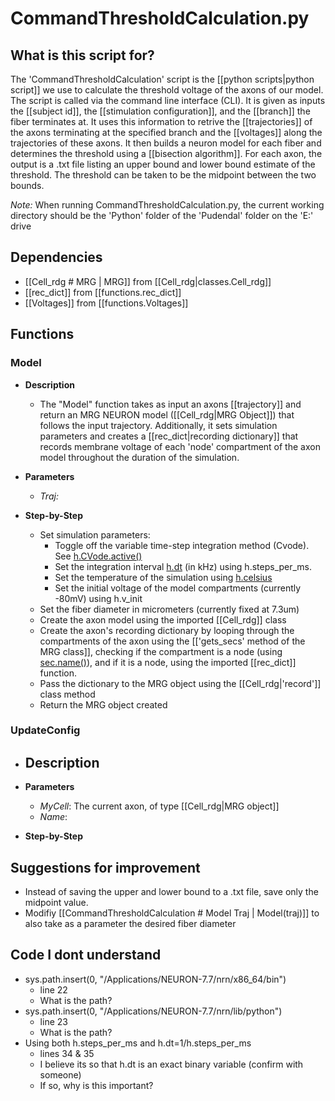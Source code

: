 # CommandThresholdCalculation.py
## What is this script for?
The 'CommandThresholdCalculation' script is the [[python scripts|python script]] we use to calculate the threshold voltage of the axons of our model. The script is called via the command line interface (CLI). It is given as inputs the [[subject id]],  the [[stimulation configuration]], and the [[branch]] the fiber terminates at. It uses this information to retrive the [[trajectories]] of the axons terminating at the specified branch and the [[voltages]] along the trajectories of these axons. It then builds a neuron model for each fiber and determines the threshold using a [[bisection algorithm]]. For each axon, the output is a .txt file listing an upper bound and lower bound estimate of the threshold. The threshold can be taken to be the midpoint between the two bounds.

*Note:* When running CommandThresholdCalculation.py, the current working directory should be the 'Python' folder of the 'Pudendal' folder on the 'E:' drive

## Dependencies
- [[Cell_rdg # MRG | MRG]] from [[Cell_rdg|classes.Cell_rdg]] 
- [[rec_dict]] from [[functions.rec_dict]]
- [[Voltages]] from [[functions.Voltages]] 

## Functions
### Model
- **Description**
	- The "Model" function takes as input an axons [[trajectory]] and return an MRG NEURON model ([[Cell_rdg|MRG Object]]) that follows the input trajectory. Additionally, it sets simulation parameters and creates a [[rec_dict|recording dictionary]] that records membrane voltage of each 'node' compartment of the axon model throughout the duration of the simulation.

- **Parameters**
	- *Traj:* 

- **Step-by-Step**
	- Set simulation parameters:
		- Toggle off the variable time-step integration method (Cvode). See [h.CVode.active()](https://www.neuron.yale.edu/neuron/static/py_doc/simctrl/cvode.html#CVode.active)
		- Set the integration interval [h.dt](https://www.neuron.yale.edu/neuron/static/py_doc/simctrl/programmatic.html?highlight=dt#dt) (in kHz) using h.steps_per_ms. 
		- Set the temperature of the simulation using [h.celsius](https://www.neuron.yale.edu/neuron/static/py_doc/simctrl/programmatic.html?highlight=celsius#celsius)
		- Set the initial voltage of the model compartments  (currently -80mV) using h.v_init
	- Set the fiber diameter in micrometers (currently fixed at 7.3um)
	- Create the axon model using the imported [[Cell_rdg]] class
	- Create the axon's recording dictionary by looping through the compartments of the axon using the [['gets_secs' method of the MRG class]], checking if the compartment is a node (using [sec.name()](https://www.neuron.yale.edu/neuron/static/py_doc/modelspec/programmatic/topology.html?highlight=name#Section.name)), and if it is a node, using the imported [[rec_dict]] function.
	- Pass the dictionary to the MRG object using the [[Cell_rdg|'record']] class method
	- Return the MRG object created

### UpdateConfig
- **Description**
	- 

- **Parameters**
	- *MyCell*: The current axon, of type [[Cell_rdg|MRG object]] 
	-  *Name*: 

- **Step-by-Step**
	

## Suggestions for improvement
- Instead of saving the upper and lower bound to a .txt file, save only the midpoint value.
- Modifiy [[CommandThresholdCalculation # Model Traj | Model(traj)]] to also take as a parameter the desired fiber diameter

## Code I dont understand
- sys.path.insert(0, "/Applications/NEURON-7.7/nrn/x86_64/bin")
	- line 22
	- What is the path?
- sys.path.insert(0, "/Applications/NEURON-7.7/nrn/lib/python")
	- line 23
	- What is the path?
- Using both h.steps_per_ms and h.dt=1/h.steps_per_ms
	- lines 34 & 35
	- I believe its so that h.dt is an exact binary variable (confirm with someone) 
	- If so, why is this important?
